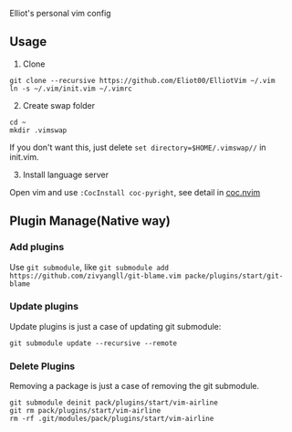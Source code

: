 Elliot's personal vim config

## Usage

1. Clone

```shell
git clone --recursive https://github.com/Eliot00/ElliotVim ~/.vim
ln -s ~/.vim/init.vim ~/.vimrc
```

2. Create swap folder

```shell
cd ~
mkdir .vimswap
```

If you don't want this, just delete `set directory=$HOME/.vimswap//` in init.vim.

3. Install language server

Open vim and use `:CocInstall coc-pyright`, see detail in [coc.nvim](https://github.com/neoclide/coc.nvim)

## Plugin Manage(Native way)

### Add plugins

Use `git submodule`, like `git submodule add https://github.com/zivyangll/git-blame.vim packe/plugins/start/git-blame`

### Update plugins

Update plugins is just a case of updating git submodule:

```shell
git submodule update --recursive --remote
```

### Delete Plugins

Removing a package is just a case of removing the git submodule.

```shell
git submodule deinit pack/plugins/start/vim-airline
git rm pack/plugins/start/vim-airline
rm -rf .git/modules/pack/plugins/start/vim-airline
```

